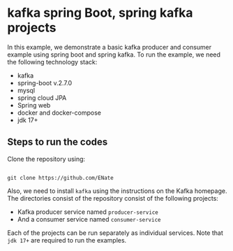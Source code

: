 # kafka spring Boot, spring kafka projects

In this example, we demonstrate a basic kafka producer and consumer example using spring boot and spring kafka. To run the example, we need the following technology stack:

+ kafka
+ spring-boot v.2.7.0
+ mysql
+ spring cloud JPA
+ Spring web
+ docker and docker-compose
+ jdk 17+

## Steps to run the codes

Clone the repository using:

```git

git clone https://github.com/ENate

```

Also, we need to install ``kafka`` using the instructions on the Kafka homepage. The directories consist of the repository consist of the following projects:

+ Kafka producer service named ``producer-service``
+ And a consumer service named ``consumer-service``

Each of the projects can be run separately as individual services. Note that ``jdk 17+`` are required to run the examples.
